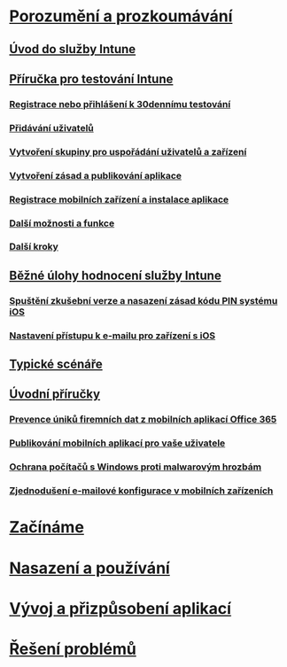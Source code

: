 # [Porozumění a prozkoumávání](introduction-to-microsoft-intune.md)
## [Úvod do služby Intune](introduction-to-microsoft-intune.md)
## [Příručka pro testování Intune](get-started-with-a-30-day-trial-of-microsoft-intune.md)
### [Registrace nebo přihlášení k 30dennímu testování](get-started-with-a-30-day-trial-of-microsoft-intune-step-1.md)
### [Přidávání uživatelů](get-started-with-a-30-day-trial-of-microsoft-intune-step-2.md)
### [Vytvoření skupiny pro uspořádání uživatelů a zařízení](get-started-with-a-30-day-trial-of-microsoft-intune-step-3.md)
### [Vytvoření zásad a publikování aplikace](get-started-with-a-30-day-trial-of-microsoft-intune-step-4.md)
### [Registrace mobilních zařízení a instalace aplikace](get-started-with-a-30-day-trial-of-microsoft-intune-step-5.md)
### [Další možnosti a funkce](get-started-with-a-30-day-trial-of-microsoft-intune-step-6.md)
### [Další kroky](get-started-with-a-30-day-trial-of-microsoft-intune-step-7.md)
## [Běžné úlohy hodnocení služby Intune](common-microsoft-intune-evaluation-tasks.md)
### [Spuštění zkušební verze a nasazení zásad kódu PIN systému iOS](start-a-microsoft-intune-trial-and-deploy-ios-pin-policy.md)
### [Nastavení přístupu k e-mailu pro zařízení s iOS](set-up-email-access-for-ios-devices-using-microsoft-intune.md)
## [Typické scénáře](common-ways-to-use-intune.md)
## [Úvodní příručky](prevent-company-data-leaks-from-Office-365-mobile-apps.md)
### [Prevence úniků firemních dat z mobilních aplikací Office 365](prevent-company-data-leaks-from-Office-365-mobile-apps.md)
### [Publikování mobilních aplikací pro vaše uživatele](publish-mobile-apps-to-users.md)
### [Ochrana počítačů s Windows proti malwarovým hrozbám](protect-pcs-against-malware-threats.md)
### [Zjednodušení e-mailové konfigurace v mobilních zařízeních](simplify-email-configuration-on-mobile-devices.md)

# [Začínáme](/intune/get-started/what-to-know-before-you-start-microsoft-intune)
<!-- # [Plan and Design](/intune/plan-design/ways-to-do-enterprise-mobility) -->
# [Nasazení a používání](/intune/deploy-use/overview-of-device-and-app-lifecycles-in-microsoft-intune)
# [Vývoj a přizpůsobení aplikací](/intune/develop/intune-app-sdk)
# [Řešení problémů](/intune/troubleshoot/general-troubleshooting-tips-for-microsoft-intune)


<!--HONumber=Jul16_HO4-->


